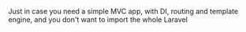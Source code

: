 Just in case you need a simple MVC app, with DI, routing and template engine,
and you don't want to import the whole Laravel

